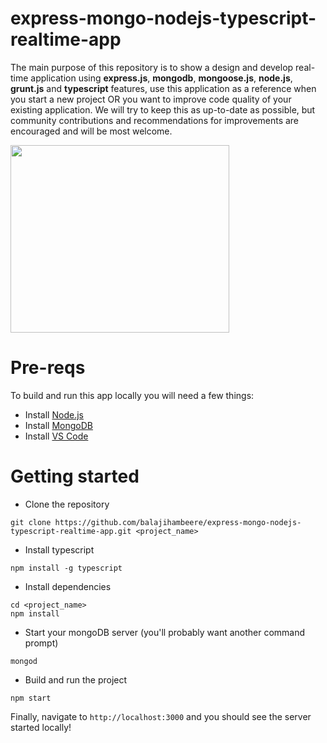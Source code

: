 # express-mongo-nodejs-typescript-realtime-app
The main purpose of this repository is to show a design and develop real-time application using **express.js**, **mongodb**, **mongoose.js**, **node.js**, **grunt.js** and **typescript** features, use this application as a reference when you start a new project OR you want to improve code quality of your existing application. We will try to keep this as up-to-date as possible, but community contributions and recommendations for improvements are encouraged and will be most welcome.




<img src="https://yt3.ggpht.com/a/AGF-l793nM79HE9zfuL0DKN5Gb-MsCM_v3nDt2S1kQ=s900-c-k-c0xffffffff-no-rj-mo" width="350" height="300">

# Pre-reqs
To build and run this app locally you will need a few things:
- Install [Node.js](https://nodejs.org/en/)
- Install [MongoDB](https://docs.mongodb.com/manual/installation/)
- Install [VS Code](https://code.visualstudio.com/)

# Getting started
- Clone the repository
 
```
git clone https://github.com/balajihambeere/express-mongo-nodejs-typescript-realtime-app.git <project_name>

```

- Install typescript 

```
npm install -g typescript

```

- Install dependencies

```
cd <project_name>
npm install

```

- Start your mongoDB server (you'll probably want another command prompt)

```
mongod

```
- Build and run the project


```
npm start
```


Finally, navigate to `http://localhost:3000` and you should see the server started locally!

